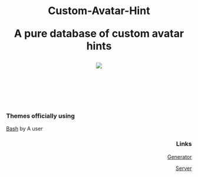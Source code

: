 <h1 align=center> Custom-Avatar-Hint </p>
<p align=center>A pure database of custom avatar hints</p>

<p align=center><img align=center src="https://cdn.discordapp.com/attachments/539180316447997974/669000794439286823/unknown.png"></p>
<br>
<br>

### Themes officially using
[Bash](https://github.com/A-User-s-Discord-Themes/Bash) by A user


<h3 align=right> Links </h3>
<p align=right><a href="https://a-user-s-discord-themes.github.io/Custom-Avatar-Hint/generator/">Generator</a></p>
<p align=right><a href="https://discord.gg/jGmSTkk">Server</a></p>
